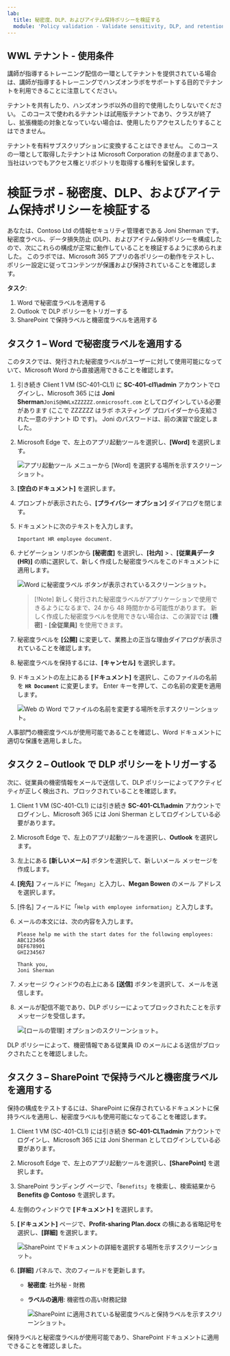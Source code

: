 ```yaml
---
lab:
  title: 秘密度、DLP、およびアイテム保持ポリシーを検証する
  module: 'Policy validation - Validate sensitivity, DLP, and retention policies'
---
```


## WWL テナント - 使用条件

講師が指導するトレーニング配信の一環としてテナントを提供されている場合は、講師が指導するトレーニングでハンズオンラボをサポートする目的でテナントを利用できることに注意してください。

テナントを共有したり、ハンズオンラボ以外の目的で使用したりしないでください。 このコースで使われるテナントは試用版テナントであり、クラスが終了し、拡張機能の対象となっていない場合は、使用したりアクセスしたりすることはできません。

テナントを有料サブスクリプションに変換することはできません。 このコースの一環として取得したテナントは Microsoft Corporation の財産のままであり、当社はいつでもアクセス権とリポジトリを取得する権利を留保します。

# 検証ラボ - 秘密度、DLP、およびアイテム保持ポリシーを検証する

あなたは、Contoso Ltd の情報セキュリティ管理者である Joni Sherman です。秘密度ラベル、データ損失防止 (DLP)、およびアイテム保持ポリシーを構成したので、次にこれらの構成が正常に動作していることを検証するように求められました。 このラボでは、Microsoft 365 アプリの各ポリシーの動作をテストし、ポリシー設定に従ってコンテンツが保護および保持されていることを確認します。

**タスク**:

1. Word で秘密度ラベルを適用する
1. Outlook で DLP ポリシーをトリガーする
1. SharePoint で保持ラベルと機密度ラベルを適用する

## タスク 1 – Word で秘密度ラベルを適用する

このタスクでは、発行された秘密度ラベルがユーザーに対して使用可能になっていて、Microsoft Word から直接適用できることを確認します。

1. 引き続き Client 1 VM (SC-401-CL1) に **SC-401-cl1\admin** アカウントでログインし、Microsoft 365 には **Joni Sherman**`JoniS@WWLxZZZZZZ.onmicrosoft.com` としてログインしている必要があります (ここで ZZZZZZ はラボ ホスティング プロバイダーから支給された一意のテナント ID です)。 Joni のパスワードは、前の演習で設定しました。

1. Microsoft Edge で、左上のアプリ起動ツールを選択し、**[Word]** を選択します。

    ![アプリ起動ツール メニューから [Word] を選択する場所を示すスクリーンショット。](../Media/meatball-menu-word.png)

1. **[空白のドキュメント]** を選択します。

1. プロンプトが表示されたら、**[プライバシー オプション]** ダイアログを閉じます。

1. ドキュメントに次のテキストを入力します。

   `Important HR employee document.`

1. ナビゲーション リボンから **[秘密度]** を選択し、**[社内]** > 、**[従業員データ (HR)]** の順に選択して、新しく作成した秘密度ラベルをこのドキュメントに適用します。

    ![Word に秘密度ラベル ボタンが表示されているスクリーンショット。](../Media/word_label.png)

    > [!Note] 新しく発行された秘密度ラベルがアプリケーションで使用できるようになるまで、24 から 48 時間かかる可能性があります。 新しく作成した秘密度ラベルを使用できない場合は、この演習では **[機密]** - **[全従業員]** を使用できます。

1. 秘密度ラベルを **[公開]** に変更して、業務上の正当な理由ダイアログが表示されていることを確認します。

1. 秘密度ラベルを保持するには、**[キャンセル]** を選択します。

1. ドキュメントの左上にある **[ドキュメント]** を選択し、このファイルの名前を **`HR Document`** に変更します。 Enter キーを押して、この名前の変更を適用します。

    ![Web の Word でファイルの名前を変更する場所を示すスクリーンショット。](../Media/rename-web-word-file.png)

人事部門の機密度ラベルが使用可能であることを確認し、Word ドキュメントに適切な保護を適用しました。

## タスク 2 – Outlook で DLP ポリシーをトリガーする

次に、従業員の機密情報をメールで送信して、DLP ポリシーによってアクティビティが正しく検出され、ブロックされていることを確認します。

1. Client 1 VM (SC-401-CL1) には引き続き **SC-401-CL1\admin** アカウントでログインし、Microsoft 365 には Joni Sherman としてログインしている必要があります。

1. Microsoft Edge で、左上のアプリ起動ツールを選択し、**Outlook** を選択します。

1. 左上にある **[新しいメール]** ボタンを選択して、新しいメール メッセージを作成します。

1. **[宛先]** フィールドに「`Megan`」と入力し、**Megan Bowen** のメール アドレスを選択します。

1. [件名] フィールドに「`Help with employee information`」と入力します。

1. メールの本文には、次の内容を入力します。

   ``` text
   Please help me with the start dates for the following employees:
   ABC123456
   DEF678901
   GHI234567

   Thank you, 
   Joni Sherman
   ```

1. メッセージ ウィンドウの右上にある **[送信]** ボタンを選択して、メールを送信します。

1. メールが配信不能であり、DLP ポリシーによってブロックされたことを示すメッセージを受信します。

   ![[ロールの管理] オプションのスクリーンショット。](../Media/dlp-email-blocked.png)

DLP ポリシーによって、機密情報である従業員 ID のメールによる送信がブロックされたことを確認しました。

## タスク 3 – SharePoint で保持ラベルと機密度ラベルを適用する

保持の構成をテストするには、SharePoint に保存されているドキュメントに保持ラベルを適用し、秘密度ラベルも使用可能になってることを確認します。

1. Client 1 VM (SC-401-CL1) には引き続き **SC-401-CL1\admin** アカウントでログインし、Microsoft 365 には Joni Sherman としてログインしている必要があります。

1. Microsoft Edge で、左上のアプリ起動ツールを選択し、**[SharePoint]** を選択します。

1. SharePoint ランディング ページで、「`Benefits`」を検索し、検索結果から **Benefits @ Contoso** を選択します。

1. 左側のウィンドウで **[ドキュメント]** を選択します。

1. **[ドキュメント]** ページで、**Profit-sharing Plan.docx** の横にある省略記号を選択し、**[詳細]** を選択します。

   ![SharePoint でドキュメントの詳細を選択する場所を示すスクリーンショット。](../Media/sharepoint-details.png)

1. **[詳細]** パネルで、次のフィールドを更新します。
   - **秘密度**: 社外秘 - 財務
   - **ラベルの適用**: 機密性の高い財務記録

     ![SharePoint に適用されている秘密度ラベルと保持ラベルを示すスクリーンショット。](../Media/sharepoint-choose-labels.png)

保持ラベルと秘密度ラベルが使用可能であり、SharePoint ドキュメントに適用できることを確認しました。
